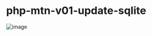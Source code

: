 # php-mtn-v01-update-sqlite

![image](https://user-images.githubusercontent.com/1501327/157995686-217429dc-4451-4272-a44e-783d590f7844.png)
